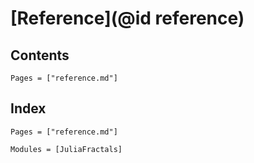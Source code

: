 # [Reference](@id reference)

## Contents

```@contents
Pages = ["reference.md"]
```

## Index

```@index
Pages = ["reference.md"]
```

```@autodocs
Modules = [JuliaFractals]
```